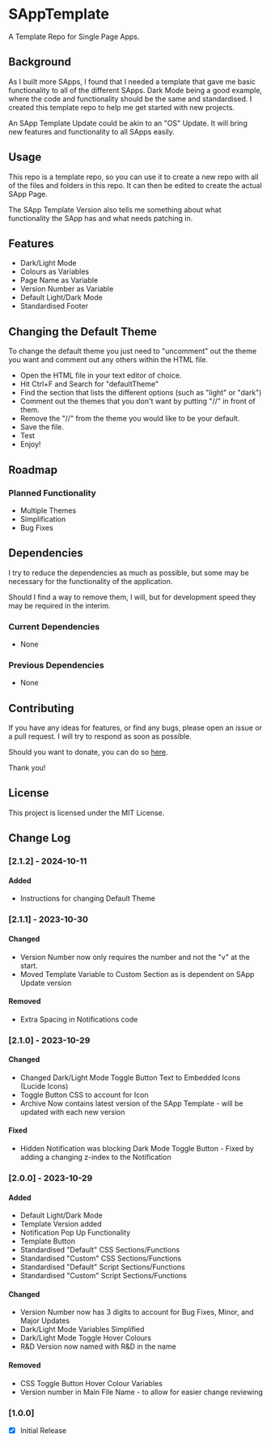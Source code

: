 # SAppTemplate
A Template Repo for Single Page Apps.

## Background
As I built more SApps, I found that I needed a template that gave me basic functionality to all of the different SApps. Dark Mode being a good example, where the code and functionality should be the same and standardised. I created this template repo to help me get started with new projects.

An SApp Template Update could be akin to an "OS" Update. It will bring new features and functionality to all SApps easily.

## Usage
This repo is a template repo, so you can use it to create a new repo with all of the files and folders in this repo. It can then be edited to create the actual SApp Page.

The SApp Template Version also tells me something about what functionality the SApp has and what needs patching in.

## Features
- Dark/Light Mode
- Colours as Variables
- Page Name as Variable
- Version Number as Variable
- Default Light/Dark Mode
- Standardised Footer

## Changing the Default Theme
To change the default theme you just need to "uncomment" out the theme you want and comment out any others within the HTML file.
- Open the HTML file in your text editor of choice.
- Hit Ctrl+F and Search for "defaultTheme"
- Find the section that lists the different options (such as "light" or "dark")
- Comment out the themes that you don't want by putting "//" in front of them.
- Remove the "//" from the theme you would like to be your default.
- Save the file.
- Test
- Enjoy!

## Roadmap

### Planned Functionality
- Multiple Themes
- Simplification
- Bug Fixes

## Dependencies
I try to reduce the dependencies as much as possible, but some may be necessary for the functionality of the application.

Should I find a way to remove them, I will, but for development speed they may be required in the interim.

### Current Dependencies
- None

### Previous Dependencies
- None

## Contributing
If you have any ideas for features, or find any bugs, please open an issue or a pull request. I will try to respond as soon as possible.

Should you want to donate, you can do so [here](https://www.buymeacoffee.com/caddickbrown).

Thank you!

## License
This project is licensed under the MIT License.

## Change Log

### [2.1.2] - 2024-10-11

#### Added

- Instructions for changing Default Theme

### [2.1.1] - 2023-10-30

#### Changed

- Version Number now only requires the number and not the "v" at the start.
- Moved Template Variable to Custom Section as is dependent on SApp Update version

#### Removed
- Extra Spacing in Notifications code

### [2.1.0] - 2023-10-29

#### Changed

- Changed Dark/Light Mode Toggle Button Text to Embedded Icons (Lucide Icons)
- Toggle Button CSS to account for Icon
- Archive Now contains latest version of the SApp Template - will be updated with each new version

#### Fixed

- Hidden Notification was blocking Dark Mode Toggle Button - Fixed by adding a changing z-index to the Notification

### [2.0.0] - 2023-10-29

#### Added

- Default Light/Dark Mode
- Template Version added
- Notification Pop Up Functionality
- Template Button
- Standardised "Default" CSS Sections/Functions
- Standardised "Custom" CSS Sections/Functions
- Standardised "Default" Script Sections/Functions
- Standardised "Custom" Script Sections/Functions

#### Changed

- Version Number now has 3 digits to account for Bug Fixes, Minor, and Major Updates
- Dark/Light Mode Variables Simplified
- Dark/Light Mode Toggle Hover Colours
- R&D Version now named with R&D in the name

#### Removed

- CSS Toggle Button Hover Colour Variables
- Version number in Main File Name - to allow for easier change reviewing

### [1.0.0]
- [x] Initial Release